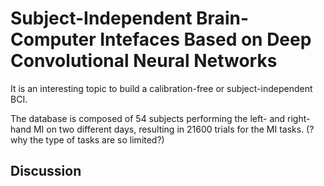 # Subject-Independent Brain-Computer Intefaces Based on Deep Convolutional Neural Networks

It is an interesting topic to build a calibration-free or subject-independent BCI. 

The database is composed of 54 subjects performing the left- and right-hand MI on two different days, resulting in 21600 trials for the MI tasks. 
(?why the type of tasks are so limited?) 

## Discussion 
